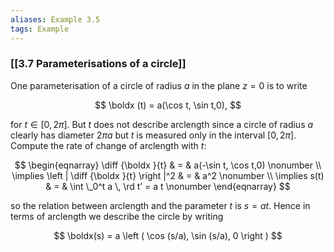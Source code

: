 ```yaml
---
aliases: Example 3.5
tags: Example
---
```


### [[3.7 Parameterisations of a circle]]

One parameterisation of a circle of radius $a$ in the plane $z=0$ is to write

$$ \boldx (t) = a(\cos t, \sin t,0), $$

for $t\in [0, 2\pi ]$. But $t$ does not describe arclength since a circle of radius $a$ clearly has diameter $2\pi a$ but $t$ is measured only in the interval $[0,2\pi ]$. Compute the rate of change of arclength with $t$:

$$
\begin{eqnarray} \diff {\boldx }{t} & = & a(-\sin t, \cos t,0) \nonumber \\ \implies \left | \diff {\boldx }{t} \right |^2 & = & a^2 \nonumber \\ \implies s(t) & = & \int \_0^t a \, \rd t’ = a t \nonumber \end{eqnarray}
$$

so the relation between arclength and the parameter $t$ is $s=at$. Hence in terms of arclength we describe the circle by writing

$$
\boldx(s) = a \left ( \cos (s/a), \sin (s/a), 0 \right )
$$